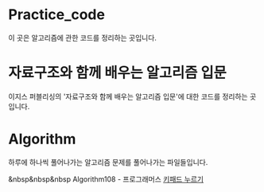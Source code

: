 # Practice_code
이 곳은 알고리즘에 관한 코드를 정리하는 곳입니다.

# 자료구조와 함께 배우는 알고리즘 입문
이지스 퍼블리싱의 '자료구조와 함께 배우는 알고리즘 입문'에 대한 코드를 정리하는 곳입니다.

# Algorithm
하루에 하나씩 풀어나가는 알고리즘 문제를 풀어나가는 파일들입니다.

&nbsp&nbsp&nbsp Algorithm108 - 프로그래머스 [키패드 누르기](https://programmers.co.kr/learn/courses/30/lessons/67256)

